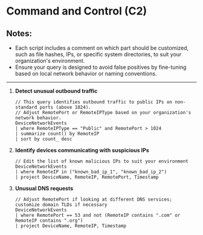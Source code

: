 # Command and Control (C2)

## Notes:
- Each script includes a comment on which part should be customized, such as file hashes, IPs, or specific system directories, to suit your organization's environment.
- Ensure your query is designed to avoid false positives by fine-tuning based on local network behavior or naming conventions.

---

1. **Detect unusual outbound traffic**
   ```kql
   // This query identifies outbound traffic to public IPs on non-standard ports (above 1024). 
   // Adjust RemotePort or RemoteIPType based on your organization's network behavior.
   DeviceNetworkEvents
   | where RemoteIPType == "Public" and RemotePort > 1024
   | summarize count() by RemoteIP
   | sort by count_ desc
   ```

2. **Identify devices communicating with suspicious IPs**
   ```kql
   // Edit the list of known malicious IPs to suit your environment
   DeviceNetworkEvents
   | where RemoteIP in ("known_bad_ip_1", "known_bad_ip_2")
   | project DeviceName, RemoteIP, RemotePort, Timestamp
   ```

3. **Unusual DNS requests**
   ```kql
   // Adjust RemotePort if looking at different DNS services; customize domain TLDs if necessary
   DeviceNetworkEvents
   | where RemotePort == 53 and not (RemoteIP contains ".com" or RemoteIP contains ".org")
   | project DeviceName, RemoteIP, Timestamp
   ```
